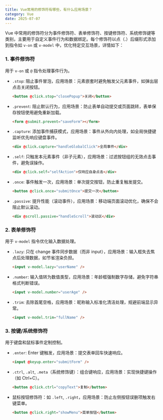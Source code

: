 ```yaml
---
title: Vue常用的修饰符有哪些，有什么应用场景？
category: Vue
date: 2025-07-07
---
```

Vue 中常用的修饰符分为事件修饰符、表单修饰符、按键修饰符、系统修饰键等类别，主要用于自定义事件行为和数据绑定。每个修饰符以点（.）后缀形式添加到指令如 `v-on` 或 `v-model` 中，优化特定交互场景，详情如下：

### 1. 事件修饰符  
用于 `v-on` 或 `@` 指令处理事件行为。  
- `.stop`: 阻止事件冒泡，应用场景：元素嵌套时避免触发父元素事件，如弹出层点击关闭按钮。  
  ```html
  <button @click.stop="closePopup">关闭</button>
  ```  
- `.prevent`: 阻止默认行为，应用场景：防止表单自动提交或页面跳转，表单保存按钮使用避免重新加载。  
  ```html
  <form @submit.prevent="saveForm"></form>
  ```  
- `.capture`: 添加事件捕获模式，应用场景：事件从外向内处理，如全局快捷键监听优先响应键盘事件。  
  ```html
  <div @click.capture="handleGlobalClick">全局事件</div>
  ```  
- `.self`: 只触发本元素事件（非子元素），应用场景：过滤按钮组的无效点击事件，避免误操作。  
  ```html
  <div @click.self="selfAction">仅响应自身点击</div>
  ```  
- `.once`: 事件触发一次，应用场景：单次提交按钮，防止重复触发提交。  
  ```html
  <button @click.once="submitOnce">提交一次</button>
  ```  
- `.passive`: 提升性能（滚动事件），应用场景：移动端页面滚动优化，确保不会阻止默认滚动。  
  ```html
  <div @scroll.passive="handleScroll">滚动区</div>
  ```  

### 2. 表单修饰符  
用于 `v-model` 指令优化输入数据处理。  
- `.lazy`: 只在 change 事件同步数据（而非 input），应用场景：输入框失去焦点后处理数据，如节省渲染负担。  
  ```html
  <input v-model.lazy="userName" />
  ```  
- `.number`: 输入值转为数值类型，应用场景：年龄框强制数字存储，避免字符串格式判断错误。  
  ```html
  <input v-model.number="userAge" />
  ```  
- `.trim`: 去除首尾空格，应用场景：昵称输入标准化清洁处理，规避前端显示异常。  
  ```html
  <input v-model.trim="fullName" />
  ```  

### 3. 按键/系统修饰符  
用于键盘和鼠标事件定制控制。  
- `.enter`: Enter 键触发，应用场景：提交表单回车快速响应。  
  ```html
  <input @keyup.enter="submitForm" />
  ```  
- `.ctrl`, `.alt`, `.meta`（系统修饰键）：组合键响应，应用场景：实现快捷键操作（如 Ctrl+C）。  
  ```html
  <button @click.ctrl="copyText">复制</button>
  ```  
- 鼠标按钮修饰符：如 `.left`, `.right`，应用场景：防止左侧按钮误删项触发右键菜单。  
  ```html
  <button @click.right="showMenu">菜单按钮</button>
  ```  
